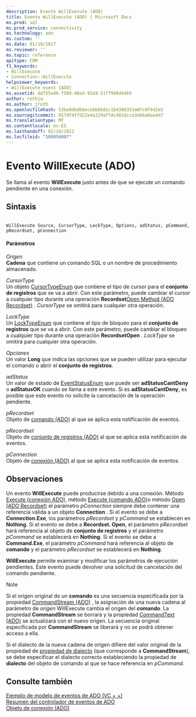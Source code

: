 ```yaml
---
description: Evento WillExecute (ADO)
title: Evento WillExecute (ADO) | Microsoft Docs
ms.prod: sql
ms.prod_service: connectivity
ms.technology: ado
ms.custom: ''
ms.date: 01/19/2017
ms.reviewer: ''
ms.topic: reference
apitype: COM
f1_keywords:
- WillExecute
- Connection::WillExecute
helpviewer_keywords:
- WillExecute event [ADO]
ms.assetid: dd755e46-f589-48a3-93a9-51ff998d44b5
author: rothja
ms.author: jroth
ms.openlocfilehash: 53be0dbdb8ecebb6b81c1b4300353a07c0f442e5
ms.sourcegitcommit: 917df4ffd22e4a229af7dc481dcce3ebba0aa4d7
ms.translationtype: MT
ms.contentlocale: es-ES
ms.lasthandoff: 02/10/2021
ms.locfileid: "100056087"
---
```

# <a name="willexecute-event-ado"></a>Evento WillExecute (ADO)
Se llama al evento **WillExecute** justo antes de que se ejecute un comando pendiente en una conexión.  
  
## <a name="syntax"></a>Sintaxis  
  
```  
  
WillExecute Source, CursorType, LockType, Options, adStatus, pCommand, pRecordset, pConnection  
```  
  
#### <a name="parameters"></a>Parámetros  
 *Origen*  
 **Cadena** que contiene un comando SQL o un nombre de procedimiento almacenado.  
  
 *CursorType*  
 Un objeto [CursorTypeEnum](./cursortypeenum.md) que contiene el tipo de cursor para el **conjunto de registros** que se va a abrir. Con este parámetro, puede cambiar el cursor a cualquier tipo durante una operación **Recordset**[Open Method (ADO Recordset)](./open-method-ado-recordset.md) . *CursorType* se omitirá para cualquier otra operación.  
  
 *LockType*  
 Un [LockTypeEnum](./locktypeenum.md) que contiene el tipo de bloqueo para el **conjunto de registros** que se va a abrir. Con este parámetro, puede cambiar el bloqueo a cualquier tipo durante una operación **RecordsetOpen** . *LockType* se omitirá para cualquier otra operación.  
  
 *Opciones*  
 Un valor **Long** que indica las opciones que se pueden utilizar para ejecutar el comando o abrir el **conjunto de registros**.  
  
 *adStatus*  
 Un valor de estado de [EventStatusEnum](./eventstatusenum.md) que puede ser **adStatusCantDeny** o **adStatusOK** cuando se llama a este evento. Si es **adStatusCantDeny**, es posible que este evento no solicite la cancelación de la operación pendiente.  
  
 *pRecordset*  
 Objeto de [comando (ADO)](./command-object-ado.md) al que se aplica esta notificación de eventos.  
  
 *pRecordset*  
 Objeto de [conjunto de registros (ADO)](./recordset-object-ado.md) al que se aplica esta notificación de eventos.  
  
 *pConnection*  
 Objeto de [conexión (ADO)](./connection-object-ado.md) al que se aplica esta notificación de eventos.  
  
## <a name="remarks"></a>Observaciones  
 Un evento **WillExecute** puede producirse debido a una conexión.  Método [Execute (conexión ADO)](./execute-method-ado-connection.md), método [Execute (comando ADO)](./execute-method-ado-command.md)o método [Open (ADO Recordset)](./open-method-ado-recordset.md) el parámetro *pConnection* siempre debe contener una referencia válida a un objeto **Connection** . Si el evento se debe a **Connection.Exe**, los parámetros *pRecordset* y *pCommand* se establecen en **Nothing**. Si el evento se debe a **Recordset. Open**, el parámetro *pRecordset* hará referencia al objeto de **conjunto de registros** y el parámetro *pCommand* se establecerá en **Nothing**. Si el evento se debe a **Command.Exe**, el parámetro *pCommand* hará referencia al objeto de **comando** y el parámetro *pRecordset* se establecerá en **Nothing**.  
  
 **WillExecute** permite examinar y modificar los parámetros de ejecución pendientes. Este evento puede devolver una solicitud de cancelación del comando pendiente.  
  
> [!NOTE]
>  Si el origen original de un **comando** es una secuencia especificada por la propiedad [CommandStream (ADO)](./commandstream-property-ado.md) , la asignación de una nueva cadena al parámetro de _origen_ WillExecute cambia el origen del **comando**. La propiedad **CommandStream** se borrará y la propiedad [CommandText (ADO)](./commandtext-property-ado.md) se actualizará con el nuevo origen. La secuencia original especificada por **CommandStream** se liberará y no se podrá obtener acceso a ella.  
  
 Si el dialecto de la nueva cadena de origen difiere del valor original de la propiedad de [propiedad de dialecto](./dialect-property.md) (que corresponde a **CommandStream**), se debe especificar el dialecto correcto estableciendo la propiedad de **dialecto** del objeto de comando al que se hace referencia en *pCommand*.  
  
## <a name="see-also"></a>Consulte también  
 [Ejemplo de modelo de eventos de ADO (VC + +)](./ado-events-model-example-vc.md)   
 [Resumen del controlador de eventos de ADO](../../guide/data/ado-event-handler-summary.md)   
 [Objeto de conexión (ADO)](./connection-object-ado.md)